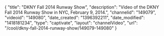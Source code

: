 {
    "title": "DKNY Fall 2014 Runway Show",
    "description": "Video of the DKNY Fall 2014 Runway Show in NYC, February 9, 2014.",
    "channelid": "149079",
    "videoid": "149080",
    "date_created": "1396392211",
    "date_modified": "1418181234",
    "type": "captivate",
    "layout": "channelVideo",
    "url": "\/cool\/dkny-fall-2014-runway-show\/149079-149080"
}